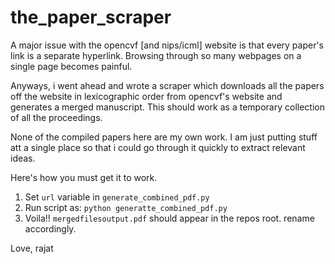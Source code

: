 # the_paper_scraper

A major issue with the opencvf [and nips/icml] website is that every paper's link is a separate hyperlink. Browsing through so many webpages on a single page becomes painful. 

Anyways, i went ahead and wrote a scraper which downloads all the papers off the website in lexicographic order from opencvf's website and generates a merged manuscript. This should work as a temporary collection of all the proceedings. 

None of the compiled papers here are my own work. I am just putting stuff att a single place so that i could go through it quickly to extract relevant ideas. 

Here's how you must get it to work. 

1. Set `url` variable in `generate_combined_pdf.py`
2. Run script as:
`python generatte_combined_pdf.py`
3. Voila!! `mergedfilesoutput.pdf` should appear in the repos root. rename accordingly. 


Love, 
rajat